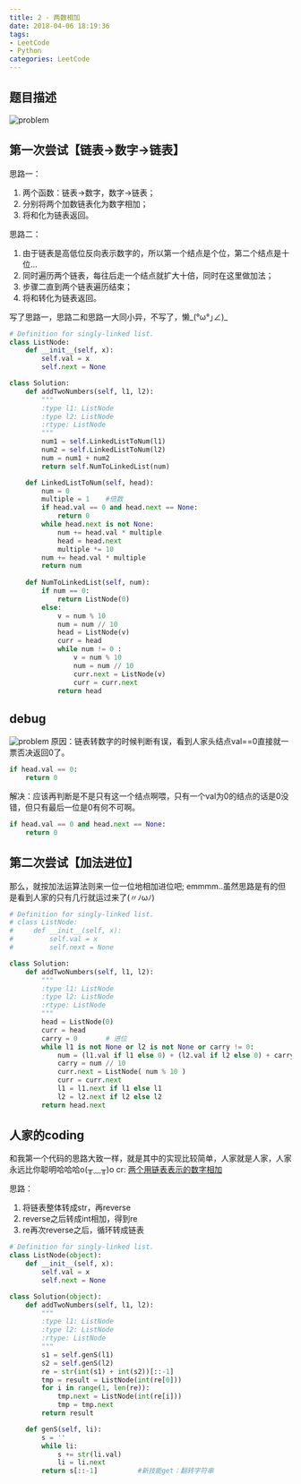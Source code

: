 ```yaml
---
title: 2 - 两数相加
date: 2018-04-06 18:19:36
tags: 
- LeetCode
- Python
categories: LeetCode
---
```


## 题目描述
![problem](/images/2.png)

<!-- more -->


## 第一次尝试【链表->数字->链表】
思路一：
1. 两个函数：链表->数字，数字->链表；
2. 分别将两个加数链表化为数字相加；
3. 将和化为链表返回。

思路二：
1. 由于链表是高低位反向表示数字的，所以第一个结点是个位，第二个结点是十位...
2. 同时遍历两个链表，每往后走一个结点就扩大十倍，同时在这里做加法；
3. 步骤二直到两个链表遍历结束；
4. 将和转化为链表返回。

写了思路一，思路二和思路一大同小异，不写了，懒_(°ω°｣∠)_

```python
# Definition for singly-linked list.
class ListNode:
    def __init__(self, x):
        self.val = x
        self.next = None

class Solution:
    def addTwoNumbers(self, l1, l2):
        """
        :type l1: ListNode
        :type l2: ListNode
        :rtype: ListNode
        """
        num1 = self.LinkedListToNum(l1)
        num2 = self.LinkedListToNum(l2)
        num = num1 + num2
        return self.NumToLinkedList(num)

    def LinkedListToNum(self, head):
    	num = 0
    	multiple = 1	#倍数
    	if head.val == 0 and head.next == None:
    		return 0
    	while head.next is not None:
    		num += head.val * multiple
    		head = head.next
    		multiple *= 10
    	num += head.val * multiple
    	return num
    		
    def NumToLinkedList(self, num):
    	if num == 0:
    		return ListNode(0)
    	else:
    		v = num % 10
    		num = num // 10
    		head = ListNode(v)
    		curr = head
    		while num != 0 :
	    		v = num % 10
	    		num = num // 10
	    		curr.next = ListNode(v)
	    		curr = curr.next
	    	return head
```


## debug
![problem](/images/wrong.png)
原因：链表转数字的时候判断有误，看到人家头结点val==0直接就一票否决返回0了。
```python
if head.val == 0:
    return 0
```
解决：应该再判断是不是只有这一个结点啊喂，只有一个val为0的结点的话是0没错，但只有最后一位是0有何不可啊。
```python
if head.val == 0 and head.next == None:
    return 0
```

## 第二次尝试【加法进位】

那么，就按加法运算法则来一位一位地相加进位吧;
emmmm..虽然思路是有的但是看到人家的只有几行就运过来了(〃ﾉωﾉ)

```python
# Definition for singly-linked list.
# class ListNode:
#     def __init__(self, x):
#         self.val = x
#         self.next = None

class Solution:
    def addTwoNumbers(self, l1, l2):
        """
        :type l1: ListNode
        :type l2: ListNode
        :rtype: ListNode
        """
        head = ListNode(0)
        curr = head
        carry = 0		# 进位
        while l1 is not None or l2 is not None or carry != 0:
        	num = (l1.val if l1 else 0) + (l2.val if l2 else 0) + carry
        	carry = num // 10
        	curr.next = ListNode( num % 10 )
        	curr = curr.next
        	l1 = l1.next if l1 else l1
        	l2 = l2.next if l2 else l2
        return head.next
```

## 人家的coding
和我第一个代码的思路大致一样，就是其中的实现比较简单，人家就是人家，人家永远比你聪明哈哈哈o(╥﹏╥)o
cr: [两个用链表表示的数字相加](https://segmentfault.com/a/1190000010009315)

思路：
1. 将链表整体转成str，再reverse
2. reverse之后转成int相加，得到re
3. re再次reverse之后，循环转成链表

```python
# Definition for singly-linked list.
class ListNode(object):
    def __init__(self, x):
        self.val = x
        self.next = None

class Solution(object):
    def addTwoNumbers(self, l1, l2):
        """
        :type l1: ListNode
        :type l2: ListNode
        :rtype: ListNode
        """
        s1 = self.genS(l1)
        s2 = self.genS(l2)
        re = str(int(s1) + int(s2))[::-1]
        tmp = result = ListNode(int(re[0]))
        for i in range(1, len(re)):
            tmp.next = ListNode(int(re[i]))
            tmp = tmp.next
        return result

    def genS(self, li):
        s = ''
        while li:
            s += str(li.val)
            li = li.next
        return s[::-1] 			#新技能get：翻转字符串
```